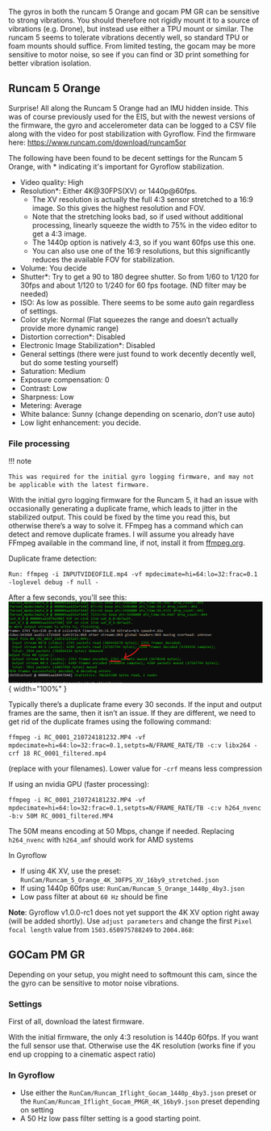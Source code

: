 The gyros in both the runcam 5 Orange and gocam PM GR can be sensitive to strong vibrations. You should therefore not rigidly mount it to a source of vibrations (e.g. Drone), but instead use either a TPU mount or similar. The runcam 5 seems to tolerate vibrations decently well, so standard TPU or foam mounts should suffice. From limited testing, the gocam may be more sensitive to motor noise, so see if you can find or 3D print something for better vibration isolation.

## Runcam 5 Orange
Surprise! All along the Runcam 5 Orange had an IMU hidden inside. This was of course previously used for the EIS, but with the newest versions of the firmware, the gyro and accelerometer data can be logged to a CSV file along with the video for post stabilization with Gyroflow. Find the firmware here: https://www.runcam.com/download/runcam5or 

The following have been found to be decent settings for the Runcam 5 Orange, with \* indicating it's important for Gyroflow stabilization.


* Video quality: High
* Resolution\*: Either 4K@30FPS(XV) or 1440p@60fps.
	- The XV resolution is actually the full 4:3 sensor stretched to a 16:9 image. So this gives the highest resolution and FOV.
	-  Note that the stretching looks bad, so if used without additional processing, linearly squeeze the width to 75% in the video editor to get a 4:3 image.
	- The 1440p option is natively 4:3, so if you want 60fps use this one.
	- You can also use one of the 16:9 resolutions, but this significantly reduces the available FOV for stabilization.
* Volume: You decide
* Shutter\*: Try to get a 90 to 180 degree shutter. So from 1/60 to 1/120 for 30fps and about 1/120 to 1/240 for 60 fps footage. (ND filter may be needed)
* ISO: As low as possible. There seems to be some auto gain regardless of settings.
* Color style: Normal (Flat squeezes the range and doesn’t actually provide more dynamic range)
* Distortion correction\*: Disabled
* Electronic Image Stabilization\*: Disabled
* General settings (there were just found to work decently decently well, but do some testing yourself)
* Saturation: Medium
* Exposure compensation: 0
* Contrast: Low
* Sharpness: Low
* Metering: Average
* White balance: Sunny (change depending on scenario, _don’t_ use auto)
* Low light enhancement: you decide.


### File processing
!!! note

    This was required for the initial gyro logging firmware, and may not be applicable with the latest firmware.

With the initial gyro logging firmware for the Runcam 5, it had an issue with occasionally generating a duplicate frame, which leads to jitter in the stabilized output. This could be fixed by the time you read this, but otherwise there’s a way to solve it. FFmpeg has a command which can detect and remove duplicate frames. I will assume you already have FFmpeg available in the command line, if not, install it from [ffmpeg.org](https://www.ffmpeg.org/).

Duplicate frame detection:
```
Run: ffmpeg -i INPUTVIDEOFILE.mp4 -vf mpdecimate=hi=64:lo=32:frac=0.1 -loglevel debug -f null -
```
After a few seconds, you'll see this:
![!](img/runcam_5_duplicate.png){ width="100%" }


Typically there’s a duplicate frame every 30 seconds. If the input and output frames are the same, then it isn’t an issue. If they are different, we need to get rid of the duplicate frames using the following command:

```
ffmpeg -i RC_0001_210724181232.MP4 -vf mpdecimate=hi=64:lo=32:frac=0.1,setpts=N/FRAME_RATE/TB -c:v libx264 -crf 18 RC_0001_filtered.mp4
```
(replace with your filenames). Lower value for `-crf` means less compression

If using an nvidia GPU (faster processing):

```
ffmpeg -i RC_0001_210724181232.MP4 -vf mpdecimate=hi=64:lo=32:frac=0.1,setpts=N/FRAME_RATE/TB -c:v h264_nvenc -b:v 50M RC_0001_filtered.MP4
```
The 50M means encoding at 50 Mbps, change if needed. Replacing `h264_nvenc` with `h264_amf` should work for AMD systems

In Gyroflow

* If using 4K XV, use the preset: `RunCam/Runcam_5_Orange_4K_30FPS_XV_16by9_stretched.json`
* If using 1440p 60fps use: `RunCam/Runcam_5_Orange_1440p_4by3.json`
* Low pass filter at about `60 Hz` should be fine


**Note**: Gyroflow v1.0.0-rc1 does not yet support the 4K XV option right away (will be added shortly). Use `adjust parameters` and change the first `Pixel focal length` value from `1503.650975788249` to `2004.868`: 


## GOCam PM GR
Depending on your setup, you might need to softmount this cam, since the the gyro can be sensitive to motor noise vibrations.

### Settings
First of all, download the latest firmware.

With the initial firmware, the only 4:3 resolution is 1440p 60fps. If you want the full sensor use that. Otherwise use the 4K resolution (works fine if you end up cropping to a cinematic aspect ratio)

### In Gyroflow

* Use either the `RunCam/Runcam_Iflight_Gocam_1440p_4by3.json` preset or the `RunCam/Runcam_Iflight_Gocam_PMGR_4K_16by9.json` preset depending on setting
* A 50 Hz low pass filter setting is a good starting point.